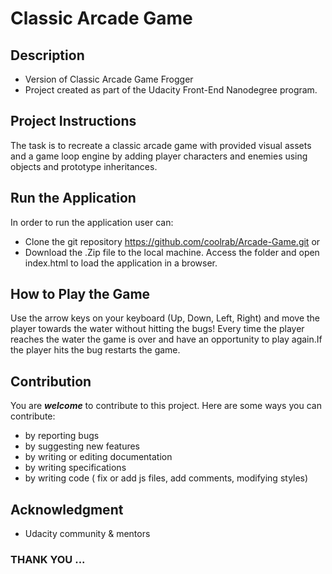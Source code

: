 # Classic Arcade Game 

## Description
*	Version of Classic Arcade Game Frogger
*	Project created as part of the Udacity Front-End Nanodegree program.
## Project Instructions
The task is to recreate a classic arcade game with provided visual assets and a game loop engine by adding player characters and enemies using objects and prototype inheritances.
## Run the Application
In order to run the application user can:
*	Clone the git repository
  https://github.com/coolrab/Arcade-Game.git or
*	Download the .Zip file to the local machine.
Access the folder and open index.html to load the application in a browser.

## How to Play the Game 
Use the arrow keys on your keyboard (Up, Down, Left, Right) and move the player towards the water without hitting the bugs! Every time the player reaches the water the game is over and have an opportunity to play again.If the player hits the bug restarts the game. 
## Contribution
You are ***welcome*** to contribute to this project.
Here are some ways you can contribute:
*	by reporting bugs
*	by suggesting new features
*	by writing or editing documentation
*	by writing specifications
*	by writing code ( fix or add js files, add comments, modifying styles)
## Acknowledgment
*	Udacity community & mentors
### THANK YOU ...
